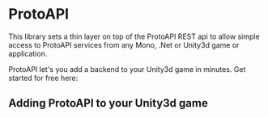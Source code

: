 # ProtoAPI

This library sets a thin layer on top of the ProtoAPI REST api to allow simple access to ProtoAPI services from any Mono, .Net or Unity3d game or application. 

ProtoAPI let's you add a backend to your Unity3d game in minutes. Get started for free here:

## Adding ProtoAPI to your Unity3d game


